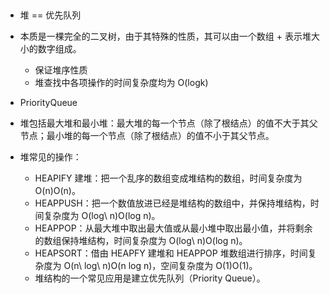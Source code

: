 
## 
* 堆 == 优先队列
* 本质是一棵完全的二叉树，由于其特殊的性质，其可以由一个数组 + 表示堆大小的数字组成。
    - 保证堆序性质
    - 堆查找中各项操作的时间复杂度均为 O(logk)
 
 * PriorityQueue
 
* 堆包括最大堆和最小堆：最大堆的每一个节点（除了根结点）的值不大于其父节点；最小堆的每一个节点（除了根结点）的值不小于其父节点。
* 堆常见的操作：
    - HEAPIFY 建堆：把一个乱序的数组变成堆结构的数组，时间复杂度为 O(n)O(n)。
    - HEAPPUSH：把一个数值放进已经是堆结构的数组中，并保持堆结构，时间复杂度为 O(log\ n)O(log n)。
    - HEAPPOP：从最大堆中取出最大值或从最小堆中取出最小值，并将剩余的数组保持堆结构，时间复杂度为 O(log\ n)O(log n)。
    - HEAPSORT：借由 HEAPFY 建堆和 HEAPPOP 堆数组进行排序，时间复杂度为 O(n\ log\ n)O(n log n)，空间复杂度为 O(1)O(1)。
    - 堆结构的一个常见应用是建立优先队列（Priority Queue）。

